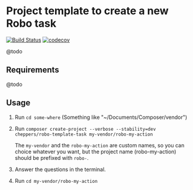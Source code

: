 # Project template to create a new Robo task

[![Build Status](https://travis-ci.org/Cheppers/robo-template-task.svg?branch=master)](https://travis-ci.org/Cheppers/robo-template-task)
[![codecov](https://codecov.io/gh/Cheppers/robo-template-task/branch/master/graph/badge.svg)](https://codecov.io/gh/Cheppers/robo-template-task)

@todo


Requirements
------------

@todo


Usage
-----

1. Run `cd some-where` (Something like "~/Documents/Composer/vendor")
1. Run `composer create-project --verbose --stability=dev cheppers/robo-template-task my-vendor/robo-my-action`
   
   The `my-vendor` and the `robo-my-action` are custom names, so you can choice whatever you want,
   but the project name (robo-my-action) should be prefixed with `robo-`.
1. Answer the questions in the terminal.
1. Run `cd my-vendor/robo-my-action`
